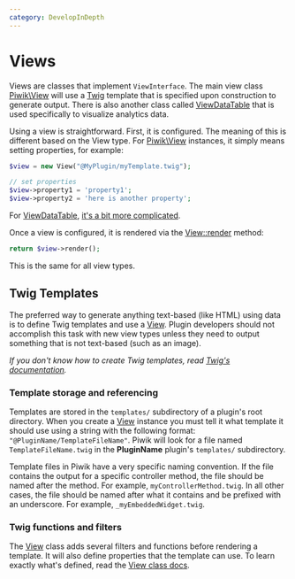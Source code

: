```yaml
---
category: DevelopInDepth
---
```

# Views

Views are classes that implement `ViewInterface`. The main view class [Piwik\View](/api-reference/Piwik/View) will use a [Twig](http://twig.sensiolabs.org) template that is specified upon construction to generate output. There is also another class called [ViewDataTable](/api-reference/Piwik/Plugin/ViewDataTable) that is used specifically to visualize analytics data.

Using a view is straightforward. First, it is configured. The meaning of this is different based on the View type. For [Piwik\View](/api-reference/Piwik/View) instances, it simply means setting properties, for example:

```php
$view = new View("@MyPlugin/myTemplate.twig");

// set properties
$view->property1 = 'property1';
$view->property2 = 'here is another property';
```

For [ViewDataTable](/api-reference/Piwik/Plugin/ViewDataTable), [it's a bit more complicated](/guides/visualizing-report-data).

Once a view is configured, it is rendered via the [View::render](/api-reference/Piwik/View#render) method:

```php
return $view->render();
```

This is the same for all view types.

## Twig Templates

The preferred way to generate anything text-based (like HTML) using data is to define Twig templates and use a [View](/api-reference/Piwik/View). Plugin developers should not accomplish this task with new view types unless they need to output something that is not text-based (such as an image).

*If you don't know how to create Twig templates, read [Twig's documentation](http://twig.sensiolabs.org/documentation).*

### Template storage and referencing

Templates are stored in the `templates/` subdirectory of a plugin's root directory. When you create a [View](/api-reference/Piwik/View) instance you must tell it what template it should use using a string with the following format: `"@PluginName/TemplateFileName"`. Piwik will look for a file named `TemplateFileName.twig` in the **PluginName** plugin's `templates/` subdirectory.

Template files in Piwik have a very specific naming convention. If the file contains the output for a specific controller method, the file should be named after the method. For example, `myControllerMethod.twig`. In all other cases, the file should be named after what it contains and be prefixed with an underscore. For example, `_myEmbeddedWidget.twig`.

### Twig functions and filters

The [View](/api-reference/Piwik/View) class adds several filters and functions before rendering a template. It will also define properties that the template can use. To learn exactly what's defined, read the [View class docs](/api-reference/Piwik/View).
